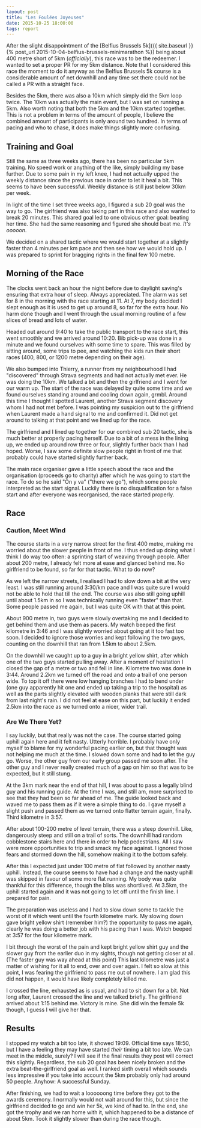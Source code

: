```yaml
---
layout: post
title: "Les Foulées Joyeuses"
date: 2015-10-25 18:00:00
tags: report
---
```


After the slight disappointment of the
[Belfius Brussels 5k]({{ site.baseurl }}{% post_url 2015-10-04-belfius-brussels-minimarathon %})
being about 400
metre short of 5km (*officially*), this race was to be the redeemer.  I wanted
to set a proper PR for my 5km distance. Note that I considered this race the
moment to do it anyway as the Belfius Brussels 5k course is a considerable
amount of net downhill and any time set there could not be called a PR with a
straight face.

Besides the 5km, there was also a 10km which simply did the 5km loop twice.
The 10km was actually the main event, but I was set on running a 5km. Also
worth noting that both the 5km and the 10km started together. This is not a
problem in terms of the amount of people, I believe the combined amount of
participants is only around two hundred. In terms of pacing and who to chase,
it does make things slightly more confusing.

## Training and Goal

Still the same as three weeks ago, there has been no particular 5km training.
No speed work or anything of the like, simply building my base further. Due to
some pain in my left knee, I had not actually upped the weekly distance since
the previous race in order to let it heal a bit. This seems to have been
successful. Weekly distance is still just below 30km per week.

In light of the time I set three weeks ago, I figured a sub 20 goal was the way
to go. The girlfriend was also taking part in this race and also wanted to
break 20 minutes. This shared goal led to one obvious other goal: beating her
time.  She had the same reasoning and figured she should beat me. *It's
ooooon*.

We decided on a shared tactic where we would start together at a slightly
faster than 4 minutes per km pace and then see how we would hold up. I was
prepared to sprint for bragging rights in the final few 100 metre.

## Morning of the Race

The clocks went back an hour the night before due to daylight saving's ensuring
that extra hour of sleep. Always appreciated. The alarm was set for 8 in the
morning with the race starting at 11. At 7, my body decided I slept enough as
it is used to get up around 8, so far for the extra hour. No harm done though
and I went through the usual morning routine of a few slices of bread and lots
of water.

Headed out around 9:40 to take the public transport to the race start, this
went smoothly and we arrived around 10:20. Bib pick-up was done in a minute and
we found ourselves with some time to spare. This was filled by sitting around,
some trips to pee, and watching the kids run their short races (400, 800, or
1200 metre depending on their age).

We also bumped into Thierry, a runner from my neighbourhood I had "discovered"
through Strava segments and had not actually met ever. He was doing the 10km.
We talked a bit and then the girlfriend and I went for our warm up. The start
of the race was delayed by quite some time and we found ourselves standing
around and cooling down again, grmbl. Around this time I thought I spotted
Laurent, another Strava segment discovery whom I had not met before. I was
pointing my suspicion out to the girlfriend when Laurent made a hand signal to
me and confirmed it. Did not get around to talking at that point and we lined
up for the race.

The girlfriend and I lined up together for our combined sub 20 tactic, she is
much better at properly pacing herself. Due to a bit of a mess in the lining
up, we ended up around row three or four, slightly further back than I had
hoped.  Worse, I saw some definite slow people right in front of me that
probably could have started slightly further back.

The main race organiser gave a little speech about the race and the
organisation (proceeds go to charity) after which he was going to start the
race. To do so he said "On y va" ("there we go"), which some people interpreted
as the start signal. Luckily there is no disqualification for a false start and
after everyone was reorganised, the race started properly.

## Race

### Caution, Meet Wind

The course starts in a very narrow street for the first 400 metre, making me
worried about the slower people in front of me. I thus ended up doing what I
think I do way too often: a sprinting start of weaving through people. After
about 200 metre, I already felt more at ease and glanced behind me. No
girlfriend to be found, so far for that tactic. What to do now?

As we left the narrow streets, I realised I had to slow down a bit at the very
least. I was still running around 3:30/km pace and I was quite sure I would not
be able to hold that till the end. The course was also still going uphill until
about 1.5km in so I was technically running even "faster" than that. Some
people passed me again, but I was quite OK with that at this point.

About 900 metre in, two guys were slowly overtaking me and I decided to get
behind them and use them as pacers. My watch beeped the first kilometre in 3:46
and I was slightly worried about going at it too fast too soon. I decided to
ignore those worries and kept following the two guys, counting on the downhill
that ran from 1.5km to about 2.5km.

On the downhill we caught up to a guy in a bright yellow shirt, after which one
of the two guys started pulling away. After a moment of hesitation I closed the
gap of a metre or two and fell in line. Kilometre two was done in 3:44.  Around
2.2km we turned off the road and onto a trail of one person wide. To top it off
there were low hanging branches I had to bend under (one guy apparently hit one
and ended up taking a trip to the hospital) as well as the parts slightly
elevated with wooden planks that were still dark from last night's rain. I did
not feel at ease on this part, but luckily it ended 2.5km into the race as we
turned onto a nicer, wider trail.

### Are We There Yet?

I say luckily, but that really was not the case. The course started going
uphill again here and it felt nasty. Utterly horrible. I probably have only
myself to blame for my wonderful pacing earlier on, but that thought was not
helping me much at the time. I slowed down some and had to let the guy go.
Worse, the other guy from our early group passed me soon after. The other guy
and I never really created much of a gap on him so that was to be expected, but
it still stung.

At the 3km mark near the end of that hill, I was about to pass a legally blind
guy and his running guide. At the time I was, and still am, more surprised to
see that they had been so far ahead of me. The guide looked back and waved me
to pass them as if it were a simple thing to do. I gave myself a slight push
and passed them as we turned onto flatter terrain again, finally. Third
kilometre in 3:57.

After about 100-200 metre of level terrain, there was a steep downhill. Like,
dangerously steep and still on a trail of sorts. The downhill had random
cobblestone stairs here and there in order to help pedestrians. All I saw were
more opportunities to trip and smack my face against. I ignored those fears and
stormed down the hill, somehow making it to the bottom safely.

After this I expected just under 100 metre of flat followed by another nasty
uphill. Instead, the course seems to have had a change and the nasty uphill was
skipped in favour of some more flat running. My body was quite thankful for
this difference, though the bliss was shortlived. At 3.5km, the uphill started
again and it was not going to let off until the finish line. I prepared for
pain.

The preparation was useless and I had to slow down some to tackle the worst of
it which went until the fourth kilometre mark. My slowing down gave bright
yellow shirt (remember him?) the opportunity to pass me again, clearly he was
doing a better job with his pacing than I was. Watch beeped at 3:57 for the
four kilometre mark.

I bit through the worst of the pain and kept bright yellow shirt guy and the
slower guy from the earlier duo in my sights, though not getting closer at all.
(The faster guy was way ahead at this point) This last kilometre was just a
matter of wishing for it all to end, over and over again. I felt so slow at
this point, I was fearing the girlfriend to pass me out of nowhere. I am glad
this did not happen, it would have likely completely killed me.

I crossed the line, exhausted as is usual, and had to sit down for a bit. Not
long after, Laurent crossed the line and we talked briefly. The girlfriend
arrived about 1:15 behind me. Victory is mine. She did win the female 5k
though, I guess I will give her that.

## Results

I stopped my watch a bit too late, it showed 19:09. Official time says 18:50,
but I have a feeling they may have started *their* timing a bit too late. We
can meet in the middle, surely? I will see if the final results they post will
correct this slightly. Regardless, the sub 20 goal has been nicely broken and
the extra beat-the-girlfriend goal as well. I ranked sixth overall which sounds
less impressive if you take into account the 5km probably only had around 50
people. Anyhow: A successful Sunday.

After finishing, we had to wait a loooooong time before they got to the awards
ceremony. I normally would not wait around for this, but since the girlfriend
decided to go and win her 5k, we kind of had to. In the end, she got the trophy
and we ran home with it, which happened to be a distance of about 5km. Took it
slightly slower than during the race though.
